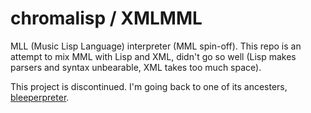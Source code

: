# chromalisp / XMLMML
MLL (Music Lisp Language) interpreter (MML spin-off). This repo is an attempt to mix MML with Lisp and XML, didn't go so well (Lisp makes parsers and syntax unbearable, XML takes too much space).

This project is discontinued. I'm going back to one of its ancesters, [bleeperpreter](https://github.com/p6nj/bleeperpreter).
